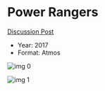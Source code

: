 # Power Rangers

[Discussion Post](https://www.avsforum.com/threads/bass-eq-for-filtered-movies.2995212/post-56739892)

* Year: 2017
* Format: Atmos

![img 0](https://i.imgur.com/UnB7paE.jpg)

![img 1](https://i.imgur.com/c9OeNXA.jpg)


